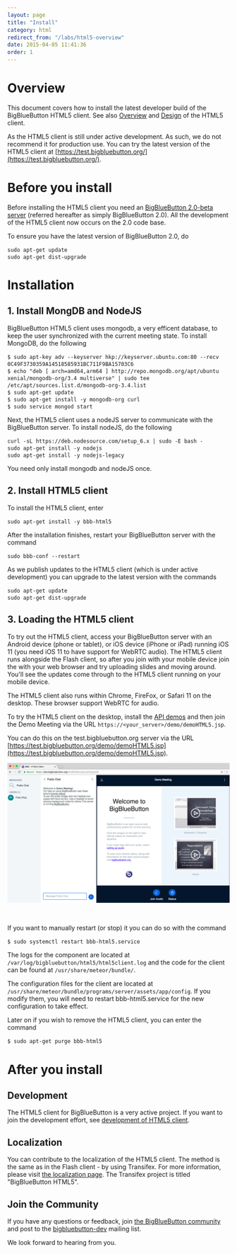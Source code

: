 ```yaml
---
layout: page
title: "Install"
category: html
redirect_from: "/labs/html5-overview"
date: 2015-04-05 11:41:36
order: 1
---
```


# Overview 

This document covers how to install the latest developer build of the BigBlueButton HTML5 client.  See also [Overview](html/html5-overview.html) and [Design](/html/html5-design.html) of the HTML5 client.

As the HTML5 client is still under active development.  As such, we do not recommend it for production use.  You can try the latest version of the HTML5 client at [https://test.bigbluebutton.org/](https://test.bigbluebutton.org/).


# Before you install

Before installing the HTML5 client you need an [BigBlueButton 2.0-beta server](/2.0/20install.html) (referred hereafter as simply BigBlueButton 2.0).  All the development of the HTML5 client now occurs on the 2.0 code base.

To ensure you have the latest version of BigBlueButton 2.0, do

~~~
sudo apt-get update
sudo apt-get dist-upgrade
~~~

# Installation

## 1. Install MongDB and NodeJS

BigBlueButton HTML5 client uses mongodb, a very efficent database, to keep the user synchronized with the current meeting state.  To install MongoDB, do the following 

~~~
$ sudo apt-key adv --keyserver hkp://keyserver.ubuntu.com:80 --recv 0C49F3730359A14518585931BC711F9BA15703C6
$ echo "deb [ arch=amd64,arm64 ] http://repo.mongodb.org/apt/ubuntu xenial/mongodb-org/3.4 multiverse" | sudo tee /etc/apt/sources.list.d/mongodb-org-3.4.list
$ sudo apt-get update
$ sudo apt-get install -y mongodb-org curl
$ sudo service mongod start
~~~

Next, the HTML5 client uses a nodeJS server to communicate with the BigBlueButton server.  To install nodeJS, do the following

~~~
curl -sL https://deb.nodesource.com/setup_6.x | sudo -E bash -
sudo apt-get install -y nodejs
sudo apt-get install -y nodejs-legacy
~~~

You need only install mongodb and nodeJS once.  


## 2. Install HTML5 client

To install the HTML5 client, enter 

~~~
sudo apt-get install -y bbb-html5
~~~

After the installation finishes, restart your BigBlueButton server with the command

~~~
sudo bbb-conf --restart
~~~

As we publish updates to the HTML5 client (which is under active development) you can upgrade to the latest version with the commands

~~~
sudo apt-get update
sudo apt-get dist-upgrade
~~~

## 3. Loading the HTML5 client

To try out the HTML5 client, access your BigBlueButton server with an Android device (phone or tablet), or iOS device (iPhone or iPad) running iOS 11 (you need iOS 11 to have support for WebRTC audio).   The HTML5 client runs alongside the Flash client, so after you join with your mobile device join the with your web browser and try uploading slides and moving around.  You'll see the updates come through to the HTML5 client running on your mobile device.

The HTML5 client also runs within Chrome, FireFox, or Safari 11 on the desktop. These browser support WebRTC for audio.

To try the HTML5 client on the desktop, install the [API demos](/install/install.html#install-api-demos-optional) and then join the Demo Meeting via the URL `https://<your_server>/demo/demoHTML5.jsp`.  

You can do this on the test.bigbluebutton.org server via the URL [https://test.bigbluebutton.org/demo/demoHTML5.jsp](https://test.bigbluebutton.org/demo/demoHTML5.jsp).

<p align="center">
  <img src="/images/20html5-demo.png"/>
</p><br>


If you want to manually restart (or stop) it you can do so with the command

~~~
$ sudo systemctl restart bbb-html5.service
~~~

The logs for the component are located at `/var/log/bigbluebutton/html5/html5client.log` and the code for the client can be found at `/usr/share/meteor/bundle/`.

The configuration files for the client are located at `/usr/share/meteor/bundle/programs/server/assets/app/config`. If you modify them, you will need to restart bbb-html5.service for the new configuration to take effect.

Later on if you wish to remove the HTML5 client, you can enter the command

~~~
$ sudo apt-get purge bbb-html5
~~~

# After you install

## Development

The HTML5 client for BigBlueButton is a very active project.  If you want to join the development effort, see [development of HTML5 client](/html/html5-dev.html).

## Localization

You can contribute to the localization of the HTML5 client. The method is the same as in the Flash client - by using Transifex. For more information, please visit [the localization page](/dev/localization.html). The Transifex project is titled "BigBlueButton HTML5".

## Join the Community

If you have any questions or feedback, join [the BigBlueButton community](https://bigbluebutton.org/support/community/) and post to the [bigbluebutton-dev](https://groups.google.com/forum/#!forum/bigbluebutton-dev) mailing list.  

We look forward to hearing from you.


